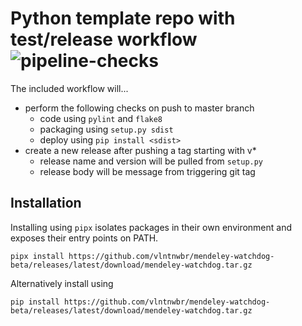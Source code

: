 # Python template repo with test/release workflow ![pipeline-checks][pl-checks]

The included workflow will...
- perform the following checks on push to master branch
    - code using `pylint` and `flake8`
    - packaging using `setup.py sdist`
    - deploy using `pip install <sdist>`
- create a new release after pushing a tag starting with v*
    - release name and version will be pulled from `setup.py`
    - release body will be message from triggering git tag

## Installation
Installing using `pipx` isolates packages in their own environment and
exposes their entry points on PATH.
```
pipx install https://github.com/vlntnwbr/mendeley-watchdog-beta/releases/latest/download/mendeley-watchdog.tar.gz
```
Alternatively install using
```
pip install https://github.com/vlntnwbr/mendeley-watchdog-beta/releases/latest/download/mendeley-watchdog.tar.gz
```

[pl-checks]: https://github.com/vlntnwbr/mendeley-watchdog/workflows/checks/badge.svg
